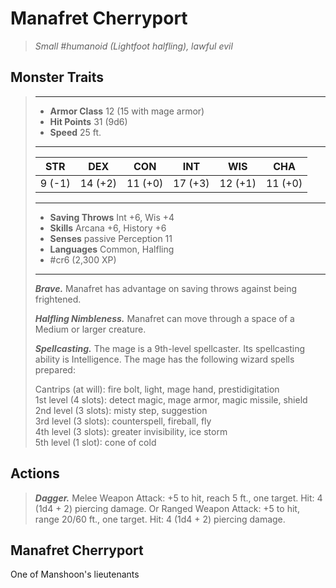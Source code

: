 # Manafret Cherryport
>*Small #humanoid (Lightfoot halfling), lawful evil*
## Monster Traits
>___
>- **Armor Class** 12 (15 with mage armor)
>- **Hit Points** 31 (9d6)
>- **Speed** 25 ft.
>___
>|STR|DEX|CON|INT|WIS|CHA|
>|:---:|:---:|:---:|:---:|:---:|:---:|
>|9 (-1)|14 (+2)|11 (+0)|17 (+3)|12 (+1)|11 (+0)|
>___
>- **Saving Throws** Int +6, Wis +4
>- **Skills** Arcana +6, History +6
>- **Senses** passive Perception 11
>- **Languages** Common, Halfling
>- #cr6 (2,300 XP)
>___
>***Brave.*** Manafret has advantage on saving throws against being frightened.  
>
>***Halfling Nimbleness.*** Manafret can move through a space of a Medium or larger creature.  
>
>***Spellcasting.*** The mage is a 9th-level spellcaster. Its spellcasting ability is Intelligence. The mage has the following wizard spells prepared:  
>
>Cantrips (at will): fire bolt, light, mage hand, prestidigitation  
>1st level (4 slots): detect magic, mage armor, magic missile, shield  
>2nd level (3 slots): misty step, suggestion  
>3rd level (3 slots): counterspell, fireball, fly  
>4th level (3 slots): greater invisibility, ice storm  
>5th level (1 slot): cone of cold  
>
## Actions
>***Dagger.*** Melee Weapon Attack: +5 to hit, reach 5 ft., one target. Hit: 4 (1d4 + 2) piercing damage. Or Ranged Weapon Attack: +5 to hit, range 20/60 ft., one target. Hit: 4 (1d4 + 2) piercing damage.
## Manafret Cherryport
One of Manshoon's lieutenants